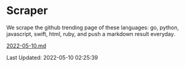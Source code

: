# Scraper

We scrape the github trending page of these languages: go, python, javascript, swift, html, ruby, and push a markdown result everyday.

[2022-05-10.md](https://github.com/henson/Scraper/blob/master/2022-05-10.md)

Last Updated: 2022-05-10 02:25:39